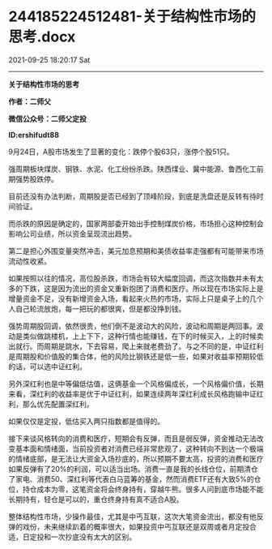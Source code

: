 # 244185224512481-关于结构性市场的思考.docx

2021-09-25 18:20:17 Sat

----

__关于结构性市场的思考__

__作者：二师父__

__微信公众号：二师父定投__

__ID:ershifudt88__

9月24日，A股市场发生了显著的变化：跌停个股63只，涨停个股51只。

强周期板块煤炭、钢铁、水泥、化工纷纷杀跌。陕西煤业、冀中能源、鲁西化工前期强势股跌停。

目前还没有办法判断，周期股是否已经到了顶峰阶段，到底是洗盘还是反转有待时间验证。

而杀跌的原因是确定的，国家两部委开始出手控制煤炭价格，市场担心这种控制会影响公司业绩，所以资金呈现流出趋势。

第二是担心外围变量突然冲击，美元加息预期和美债收益率走强都有可能带来市场流动性收紧。

如果按照以往的情况，高位股杀跌，市场会有较大幅度回调，而这次指数并未有太多的下跌，这是因为流出的资金又重新抱团了消费和医疗。所以现在市场实际上是增量资金不足，没有新增资金入场，看起来火热的市场，实际上只是桌子上的几个人自己轮流放炮，每一把玩的都很爽，但是都没挣到钱。

强势周期股回调，依然很贵，他们倒不是波动大的风险，波动和周期是两回事。波动是类似做跳楼机，上上下下，这种行情也能赚钱，在下的时候买入，上的时候卖出就行。而周期是跳水，下去容易，爬上来就老费劲了。与之不同的是，中证红利是周期股和价值股的集合体，他的风险比钢铁还是低一些，如果对收益率预期较低的话，可以选中证红利。

另外深红利也是中等偏低估值，这俩基金一个风格偏成长，一个风格偏价值，长期来看，深红利的收益率是优于中证红利，如果连续两年深红利成长风格跑输中证红利，那么优先配置深红利。

如果仅仅是定投，低估买入两只指数都是值得的。

接下来谈风格转向的消费和医疗，短期会有反弹，而且是弱反弹，资金推动无法改变基本面和情绪面，当前投资者对消费已经非常悲观了，这种转向不到达一个极端的情绪底部，是无法让大资金入场抄底的，所以预期不要太高，投资的消费和医疗如果反弹有了20%的利润，可以适当出场。消费一直是我的长线仓位，前期清仓了家电、消费50、深红利等代表白马蓝筹的基金，然而消费ETF还有大致5%的仓位，持仓成本为零，这笔资金将会终身持有，穿越牛熊。很多人问到底市场能不能长期持有，轻仓是可以的，重仓终身持有真不适合A股。

整体结构性市场，少操作最佳，尤其是中丐互联，这次大笔资金流出，都没有他反弹的戏份，未来继续趴着的概率很大，如果投资中丐互联还是双周或者月定投合适，日定投和一次抄底没有太大的区别。

